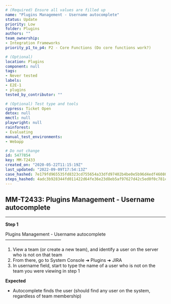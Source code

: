 ```yaml
---
# (Required) Ensure all values are filled up
name: "Plugins Management - Username autocomplete"
status: Update
priority: Low
folder: Plugins
authors: ""
team_ownership: 
- Integration Frameworks
priority_p1_to_p4: P2 - Core Functions (Do core functions work?)

# (Optional)
location: Plugins
component: null
tags:
- Never tested
labels: 
- E2E-1
- plugins
tested_by_contributor: ""

# (Optional) Test type and tools
cypress: Ticket Open
detox: null
mmctl: null
playwright: null
rainforest: 
- Evaluating
manual_test_environments:
- Webapp

# Do not change
id: 5477854
key: MM-T2433
created_on: "2020-05-22T11:15:19Z"
last_updated: "2022-09-09T17:54:13Z"
case_hashed: 7e179fd965535fd8323cd755654a33dfd97402b4be0e5b96d4edf460808c6f084dddf63ce4e1d52387bb433e8e304ea7
steps_hashed: 4adc3b928344fd011422d64fe36e23d8eb5af97627d42c5ed0f0c781c04d3cfaf883bede4af2f0daab7991dd592bd146
---
```


<!-- (Auto-generated) Based on frontmatter's "key" and "name" -->

## MM-T2433: Plugins Management - Username autocomplete

---

**Step 1**

Plugins Management - Username autocomplete\
–––––––––––––––––––––––––

1. View a team (or create a new team), and identify a user on the server who is not on that team
2. From there, go to System Console ➜ Plugins ➜ JIRA
3. In username field, start to type the name of a user who is not on the team you were viewing in step 1

**Expected**

- Autocomplete finds the user (should find any user on the system, regardless of team membership)
